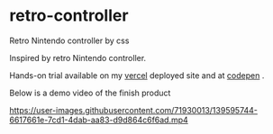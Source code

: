 # retro-controller
Retro Nintendo controller by css

Inspired by retro Nintendo controller.

Hands-on trial available on my [vercel](https://retro-controller.vercel.app/) deployed site and at [codepen](https://codepen.io/bhargavkadali39/pen/zYdEprR) .

Below is a demo video of the finish product



https://user-images.githubusercontent.com/71930013/139595744-6617661e-7cd1-4dab-aa83-d9d864c6f6ad.mp4

